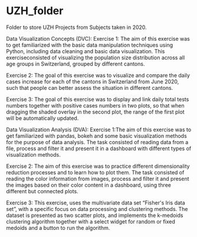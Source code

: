 # UZH_folder
Folder to store UZH Projects from Subjects taken in 2020.

Data Visualization Concepts (DVC):
Exercise 1: The aim of this exercise was to get familiarized with the basic data manipulation techniques using Python, including data cleaning and basic data visualization. 
This exerciseconsisted of visualizing the population size distribution across all age groups in Switzerland, grouped by different cantons.

Exercise 2: The goal of this exercise was to visualize and compare the daily cases increase for each of the cantons in Switzerland from June 2020, such that people can better assess the situation in different cantons.

Exercise 3: The goal of this exercise was to display and link daily total tests numbers together with positive cases numbers in two plots, so that
when dragging the shaded overlay in the second plot, the range of the first plot will be automatically updated.

Data Visualization Analysis (DVA):
Exercise 1:The aim of this exercise was to get familiarized with pandas, bokeh and some basic visualization methods for the purpose of data analysis. 
The task consisted of reading data from a file, process and filter it and present it in a dashboard with different types of visualization methods.

Exercise 2: The aim of this exercise was to practice different dimensionality reduction processes and to learn how to plot them. The task consisted of reading the color information from images, process and filter it and present the images based on their color content in a dashboard, using three different but connected plots.

Exercise 3: This exercise, uses the multivariate data set “Fisher's Iris data set”, with a specific focus on data processing and clustering methods. 
The dataset is presented as two scatter plots, and implements the k-medoids clustering algorithm together with a select widget for random or fixed medoids and a button to run the algorithm.

